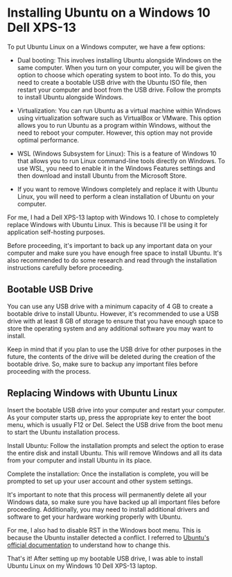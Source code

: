 # Installing Ubuntu on a Windows 10 Dell XPS-13

To put Ubuntu Linux on a Windows computer, we have a few options:

- Dual booting: This involves installing Ubuntu alongside Windows on the same computer. When you turn on your computer, you will be given the option to choose which operating system to boot into. To do this, you need to create a bootable USB drive with the Ubuntu ISO file, then restart your computer and boot from the USB drive. Follow the prompts to install Ubuntu alongside Windows.

- Virtualization: You can run Ubuntu as a virtual machine within Windows using virtualization software such as VirtualBox or VMware. This option allows you to run Ubuntu as a program within Windows, without the need to reboot your computer. However, this option may not provide optimal performance.

- WSL (Windows Subsystem for Linux): This is a feature of Windows 10 that allows you to run Linux command-line tools directly on Windows. To use WSL, you need to enable it in the Windows Features settings and then download and install Ubuntu from the Microsoft Store.

- If you want to remove Windows completely and replace it with Ubuntu Linux, you will need to perform a clean installation of Ubuntu on your computer.

For me, I had a Dell XPS-13 laptop with Windows 10. I chose to completely replace Windows with Ubuntu Linux. This is because I'll be using it for application self-hosting purposes.

Before proceeding, it's important to back up any important data on your computer and make sure you have enough free space to install Ubuntu. It's also recommended to do some research and read through the installation instructions carefully before proceeding.

## Bootable USB Drive

You can use any USB drive with a minimum capacity of 4 GB to create a bootable drive to install Ubuntu. However, it's recommended to use a USB drive with at least 8 GB of storage to ensure that you have enough space to store the operating system and any additional software you may want to install.

Keep in mind that if you plan to use the USB drive for other purposes in the future, the contents of the drive will be deleted during the creation of the bootable drive. So, make sure to backup any important files before proceeding with the process.

## Replacing Windows with Ubuntu Linux

Insert the bootable USB drive into your computer and restart your computer. As your computer starts up, press the appropriate key to enter the boot menu, which is usually F12 or Del. Select the USB drive from the boot menu to start the Ubuntu installation process.

Install Ubuntu: Follow the installation prompts and select the option to erase the entire disk and install Ubuntu. This will remove Windows and all its data from your computer and install Ubuntu in its place.

Complete the installation: Once the installation is complete, you will be prompted to set up your user account and other system settings.

It's important to note that this process will permanently delete all your Windows data, so make sure you have backed up all important files before proceeding. Additionally, you may need to install additional drivers and software to get your hardware working properly with Ubuntu.

For me, I also had to disable RST in the Windows boot menu. This is because the Ubuntu installer detected a conflict. I referred to [Ubuntu's official documentation](https://help.ubuntu.com/rst/index.html) to understand how to change this.

That's it! After setting up my bootable USB drive, I was able to install Ubuntu Linux on my Windows 10 Dell XPS-13 laptop.